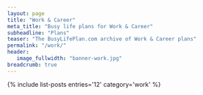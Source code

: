 ```yaml
---
layout: page
title: "Work & Career"
meta_title: "Busy life plans for Work & Career"
subheadline: "Plans"
teaser: "The BusyLifePlan.com archive of Work & Career plans"
permalink: "/work/"
header:
   image_fullwidth: "banner-work.jpg"	
breadcrumb: true
---
```

{% include list-posts entries='12' category='work' %}
